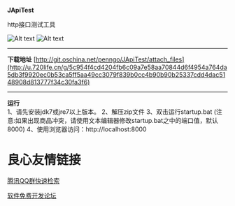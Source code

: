 **JApiTest**

http接口测试工具

![Alt text](./src/main/webapp/img/example1.png)
![Alt text](./src/main/webapp/img/example2.png)

----------

**下载地址**
[http://git.oschina.net/penngo/JApiTest/attach_files](http://u.720life.cn/g/5c954f4cd4204fb6c09a7e58aa70844d6f4954a764da5db3f9920ec0b53ca5ff5aa49cc3079f839b0cc4b90b90b25337cdd4dac5148908d813777f34c30fa3f6) 

----------

**运行**  
1、请先安装jdk7或jre7以上版本。 
2、解压zip文件 
3、双击运行startup.bat 
(注意:如果出现商品冲突，请使用文本编辑器修改startup.bat之中的端口值，默认8000) 
4、使用浏览器访问：http://localhost:8000  


 # 良心友情链接

[腾讯QQ群快速检索](http://u.720life.cn/s/8cf73f7c)

[软件免费开发论坛](http://u.720life.cn/s/bbb01dc0)